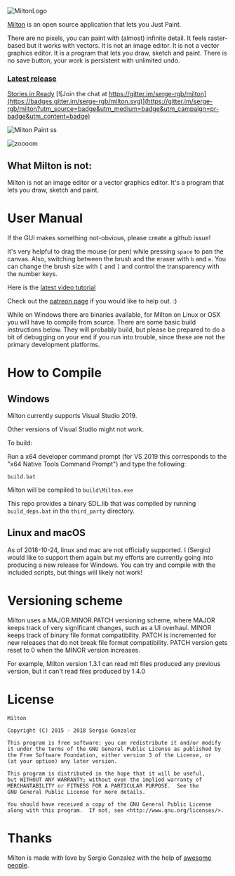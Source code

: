 ![MiltonLogo](http://i.imgur.com/ADgRZUB.png)

[Milton](https://github.com/serge-rgb/milton) is an open source application that lets you Just Paint.

There are no pixels, you can paint with (almost) infinite detail. It feels raster-based but it works with vectors.
It is not an image editor. It is not a vector graphics editor. It is a program that lets you draw, sketch and paint.
There is no save button, your work is persistent with unlimited undo.

### [Latest release](https://github.com/serge-rgb/milton/releases/)

[Stories in Ready](http://s3rg.io/post/2016/10/20/how-the-milton-renderer-works/)
[![Join the chat at https://gitter.im/serge-rgb/milton](https://badges.gitter.im/serge-rgb/milton.svg)](https://gitter.im/serge-rgb/milton?utm_source=badge&utm_medium=badge&utm_campaign=pr-badge&utm_content=badge)

![Milton Paint ss](http://i.imgur.com/4pdHeeI.png)

![zoooom](http://i.imgur.com/fqOhPlr.gif)


What Milton is not:
-------------------

Milton is not an image editor or a vector graphics editor. It's a program that
lets you draw, sketch and paint.

User Manual
===========

If the GUI makes something not-obvious, please create a github issue!

It's very helpful to drag the mouse (or pen) while pressing `space` to pan the
canvas.  Also, switching between the brush and the eraser with `b` and `e`.
You can change the brush size with `[` and `]` and control the transparency
with the number keys.

Here is the  [latest video tutorial](https://www.youtube.com/watch?v=g27gHio2Ohk)

Check out the [patreon page](https://www.patreon.com/serge_rgb?ty=h) if you would like to help out. :)

While on Windows there are binaries available, for Milton on Linux or OSX you will have to compile from source. There are some basic build instructions below. They will probably build, but please be prepared to do a bit of debugging on your end if you run into trouble, since these are not the primary development platforms.

How to Compile
==============

Windows
-------

Milton currently supports Visual Studio 2019.

Other versions of Visual Studio might not work.

To build:

Run a x64 developer command prompt (for VS 2019 this corresponds to the "x64 Native Tools Command Prompt") and type the following:

```
build.bat
```

Milton will be compiled to `build\Milton.exe`


This repo provides a binary SDL.lib that was compiled by running
`build_deps.bat` in the `third_party` directory.


Linux and macOS
---------------

As of 2018-10-24, linux and mac are not officially supported. I (Sergio) would like to support them again but my efforts are currently going into producing a new release for Windows. You can try and compile with the included scripts, but things will likely not work!


Versioning scheme
=================

Milton uses a MAJOR.MINOR.PATCH versioning scheme, where MAJOR keeps track of very significant changes, such as a UI overhaul. MINOR keeps track of binary file format compatibility. PATCH is incremented for new releases that do not break file format compatibility. PATCH version gets reset to 0 when the MINOR version increases.

For example, Milton version 1.3.1 can read mlt files produced any previous version, but it can't read files produced by 1.4.0


License
=======

    Milton

    Copyright (C) 2015 - 2018 Sergio Gonzalez

    This program is free software: you can redistribute it and/or modify
    it under the terms of the GNU General Public License as published by
    the Free Software Foundation, either version 3 of the License, or
    (at your option) any later version.

    This program is distributed in the hope that it will be useful,
    but WITHOUT ANY WARRANTY; without even the implied warranty of
    MERCHANTABILITY or FITNESS FOR A PARTICULAR PURPOSE.  See the
    GNU General Public License for more details.

    You should have received a copy of the GNU General Public License
    along with this program.  If not, see <http://www.gnu.org/licenses/>.

Thanks
======

Milton is made with love by Sergio Gonzalez with the help of [awesome
people](https://github.com/serge-rgb/milton/blob/master/CREDITS.md).


